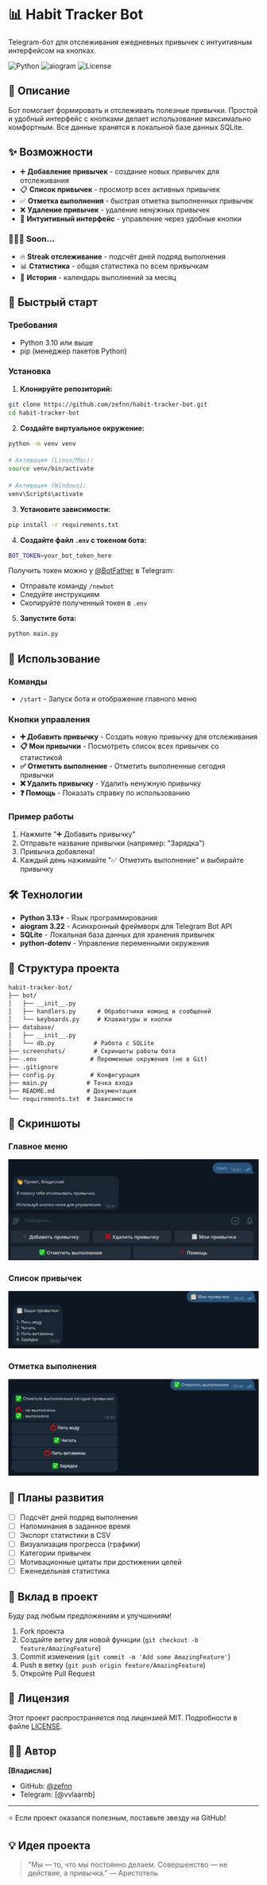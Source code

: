 # 📊 Habit Tracker Bot

Telegram-бот для отслеживания ежедневных привычек с интуитивным интерфейсом на кнопках.

![Python](https://img.shields.io/badge/Python-3.13+-blue.svg)
![aiogram](https://img.shields.io/badge/aiogram-3.22-green.svg)
![License](https://img.shields.io/badge/license-MIT-green.svg)

## 📖 Описание

Бот помогает формировать и отслеживать полезные привычки. Простой и удобный интерфейс с кнопками делает использование максимально комфортным. Все данные хранятся в локальной базе данных SQLite.

## ✨ Возможности

- ➕ **Добавление привычек** - создание новых привычек для отслеживания
- 📋 **Список привычек** - просмотр всех активных привычек
- ✅ **Отметка выполнения** - быстрая отметка выполненных привычек
- ❌ **Удаление привычек** - удаление ненужных привычек
- 🎯 **Интуитивный интерфейс** - управление через удобные кнопки

### 👨🏻‍💻 Soon...
- 🔥 **Streak отслеживание** - подсчёт дней подряд выполнения
- 📊 **Статистика** - общая статистика по всем привычкам
- 📅 **История** - календарь выполнений за месяц


## 🚀 Быстрый старт

### Требования

- Python 3.10 или выше
- pip (менеджер пакетов Python)

### Установка

1. **Клонируйте репозиторий:**
```bash
git clone https://github.com/zefnn/habit-tracker-bot.git
cd habit-tracker-bot
```

2. **Создайте виртуальное окружение:**
```bash
python -m venv venv

# Активация (Linux/Mac):
source venv/bin/activate

# Активация (Windows):
venv\Scripts\activate
```

3. **Установите зависимости:**
```bash
pip install -r requirements.txt
```

4. **Создайте файл `.env` с токеном бота:**
```bash
BOT_TOKEN=your_bot_token_here
```

Получить токен можно у [@BotFather](https://t.me/BotFather) в Telegram:
- Отправьте команду `/newbot`
- Следуйте инструкциям
- Скопируйте полученный токен в `.env`

5. **Запустите бота:**
```bash
python main.py
```

## 📱 Использование

### Команды

- `/start` - Запуск бота и отображение главного меню

### Кнопки управления

- **➕ Добавить привычку** - Создать новую привычку для отслеживания
- **📋 Мои привычки** - Посмотреть список всех привычек со статистикой
- **✅ Отметить выполнение** - Отметить выполненные сегодня привычки
- **❌ Удалить привычку** - Удалить ненужную привычку
- **❓ Помощь** - Показать справку по использованию

### Пример работы

1. Нажмите "➕ Добавить привычку"
2. Отправьте название привычки (например: "Зарядка")
3. Привычка добавлена!
4. Каждый день нажимайте "✅ Отметить выполнение" и выбирайте привычку


## 🛠 Технологии

- **Python 3.13+** - Язык программирования
- **aiogram 3.22** - Асинхронный фреймворк для Telegram Bot API
- **SQLite** - Локальная база данных для хранения привычек
- **python-dotenv** - Управление переменными окружения

## 📂 Структура проекта
```
habit-tracker-bot/
├── bot/
│   ├── __init__.py
│   ├── handlers.py      # Обработчики команд и сообщений
│   └── keyboards.py     # Клавиатуры и кнопки
├── database/
│   ├── __init__.py
│   └── db.py           # Работа с SQLite
├── screenshots/        # Скриншоты работы бота
├── .env               # Переменные окружения (не в Git)
├── .gitignore
├── config.py          # Конфигурация
├── main.py           # Точка входа
├── README.md         # Документация
└── requirements.txt  # Зависимости
```

## 📸 Скриншоты

### Главное меню
![Главное меню](screenshots/main_menu.png)

### Список привычек
![Список привычек](screenshots/habits_list.png)

### Отметка выполнения
![Отметка выполнения](screenshots/check_habit.png)

## 🔮 Планы развития

- [ ] Подсчёт дней подряд выполнения
- [ ] Напоминания в заданное время
- [ ] Экспорт статистики в CSV
- [ ] Визуализация прогресса (графики)
- [ ] Категории привычек
- [ ] Мотивационные цитаты при достижении целей
- [ ] Еженедельная статистика

## 🤝 Вклад в проект

Буду рад любым предложениям и улучшениям! 

1. Fork проекта
2. Создайте ветку для новой функции (`git checkout -b feature/AmazingFeature`)
3. Commit изменения (`git commit -m 'Add some AmazingFeature'`)
4. Push в ветку (`git push origin feature/AmazingFeature`)
5. Откройте Pull Request

## 📝 Лицензия

Этот проект распространяется под лицензией MIT. Подробности в файле [LICENSE](LICENSE).

## 👨‍💻 Автор

**[Владислав]**

- GitHub: [@zefnn](https://github.com/zefnn)
- Telegram: [@vvlaarnb]

---

⭐ Если проект оказался полезным, поставьте звезду на GitHub!

## 💡 Идея проекта

> "Мы — то, что мы постоянно делаем. Совершенство — не действие, а привычка." — Аристотель